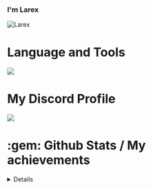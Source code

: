 ### I'm Larex

<p align="left"> <img src="https://komarev.com/ghpvc/?username=larexq&label=Profile%20views&color=0e75b6&style=flat" alt="Larex" /> </p>

# Language and Tools

<img src="https://skillicons.dev/icons?i=js,ts,mongodb,discord,git,cloudflare,github,nodejs,vscode,discordjs" />

# My Discord Profile

<div align="left">
<p href="https://discord.com/users/599671578283868160" title="Discord"><img src="https://lanyard.cnrad.dev/api/599671578283868160?theme=dark&animated=true&hideDiscrim=false"></p>
</div>

<h1> :gem: Github Stats / My achievements </h1>
<details>
<p align="center">
  <a href="https://github.com/larexq">
    <img src="http://github-profile-summary-cards.vercel.app/api/cards/profile-details?username=larexq&theme=transparent" />
  </a>
  <a href="https://github.com/larexq">
    <img src="https://github-readme-streak-stats.herokuapp.com/?user=larexq&hide_border=true&card_width=338&theme=transparent" />
  </a>
  <a href="https://github.com/larexq">
    <img src="http://github-profile-summary-cards.vercel.app/api/cards/stats?username=larexq&theme=transparent" />
  </a>
  <a href="https://github.com/larexq">
    <img src="https://github-readme-stats.vercel.app/api/top-langs/?username=larexq&hide_border=true&card_width=338&&theme=transparent"/>
  </a>
</p>
</details>
